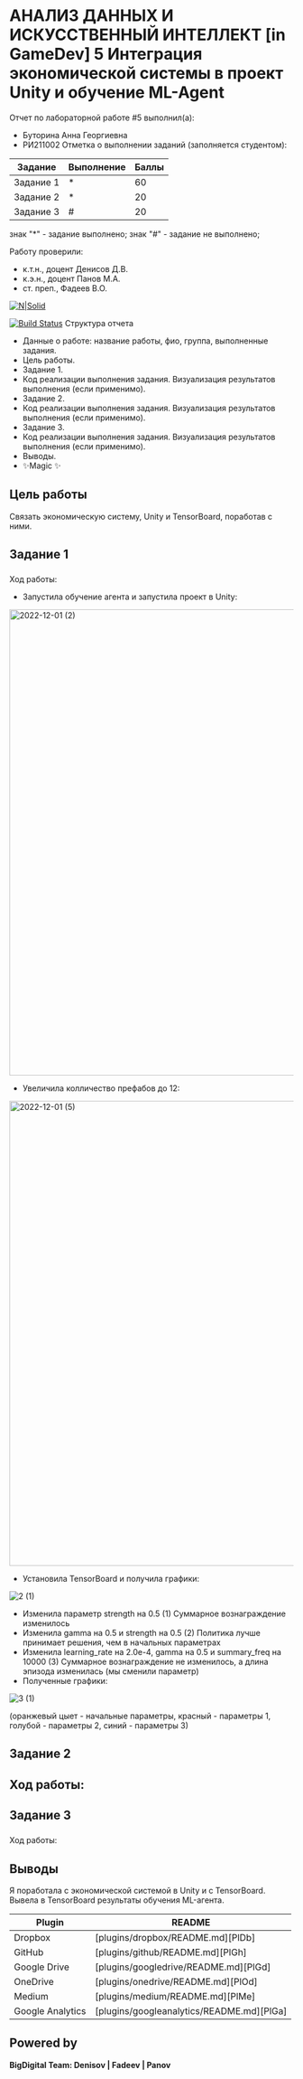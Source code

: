 # АНАЛИЗ ДАННЫХ И ИСКУССТВЕННЫЙ ИНТЕЛЛЕКТ [in GameDev] 5 Интеграция экономической системы в проект Unity и обучение ML-Agent
Отчет по лабораторной работе #5 выполнил(а):
- Буторина Анна Георгиевна
- РИ211002
Отметка о выполнении заданий (заполняется студентом):

| Задание | Выполнение | Баллы |
| ------ | ------ | ------ |
| Задание 1 | * | 60 |
| Задание 2 | * | 20 |
| Задание 3 | # | 20 |

знак "*" - задание выполнено; знак "#" - задание не выполнено;

Работу проверили:
- к.т.н., доцент Денисов Д.В.
- к.э.н., доцент Панов М.А.
- ст. преп., Фадеев В.О.

[![N|Solid](https://cldup.com/dTxpPi9lDf.thumb.png)](https://nodesource.com/products/nsolid)

[![Build Status](https://travis-ci.org/joemccann/dillinger.svg?branch=master)](https://travis-ci.org/joemccann/dillinger)
Структура отчета

- Данные о работе: название работы, фио, группа, выполненные задания.
- Цель работы.
- Задание 1.
- Код реализации выполнения задания. Визуализация результатов выполнения (если применимо).
- Задание 2.
- Код реализации выполнения задания. Визуализация результатов выполнения (если применимо).
- Задание 3.
- Код реализации выполнения задания. Визуализация результатов выполнения (если применимо).
- Выводы.
- ✨Magic ✨


## Цель работы
Связать экономическую систему, Unity и TensorBoard, поработав с ними.


## Задание 1
### 
Ход работы:
- Запустила обучение агента и запустила проект в Unity:
<img width="825" alt="2022-12-01 (2)" src="https://user-images.githubusercontent.com/114075427/205103706-dd7f8c37-284a-4655-867f-32e2457f65c7.png">

- Увеличила колличество префабов до 12:

<img width="823" alt="2022-12-01 (5)" src="https://user-images.githubusercontent.com/114075427/205104332-358c0e2c-b7a7-4b55-9635-a0586acff35a.png">

- Установила TensorBoard и получила графики:

![2 (1)](https://user-images.githubusercontent.com/114075427/205111480-08f5a7f5-b83b-42c2-8f93-c12eb00a509a.png)

- Изменила параметр strength на 0.5 (1)
Суммарное вознаграждение изменилось
- Изменила gamma на 0.5 и strength на 0.5 (2)
Политика лучше принимает решения, чем в начальных параметрах
- Изменила learning_rate на 2.0e-4, gamma на 0.5 и summary_freq на 10000 (3)
Суммарное вознаграждение не изменилось, а длина эпизода изменилась (мы сменили параметр)
- Полученные графики: 

![3 (1)](https://user-images.githubusercontent.com/114075427/205109578-323a1069-f422-48d6-838f-93a48d6e9043.png)

(оранжевый цыет - начальные параметры, красный - параметры 1, голубой - параметры 2, синий - параметры 3)
 


## Задание 2
### 
Ход работы: 
- 


## Задание 3
### 
Ход работы:




## Выводы
Я поработала с экономической системой в Unity и с TensorBoard. Вывела в TensorBoard результаты обучения ML-агента.



| Plugin | README |
| ------ | ------ |
| Dropbox | [plugins/dropbox/README.md][PlDb] |
| GitHub | [plugins/github/README.md][PlGh] |
| Google Drive | [plugins/googledrive/README.md][PlGd] |
| OneDrive | [plugins/onedrive/README.md][PlOd] |
| Medium | [plugins/medium/README.md][PlMe] |
| Google Analytics | [plugins/googleanalytics/README.md][PlGa] |

## Powered by

**BigDigital Team: Denisov | Fadeev | Panov**
